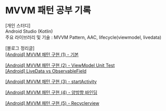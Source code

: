 # MVVM 패턴 공부 기록
  
[개인 스터디]  
Android Studio (Kotlin)  
주요 라이브러리 및 기술 : MVVM Pattern, AAC, lifecycle(viewmodel, livedata)

[블로그 정리글]  
[[Android] MVVM 패턴 구현 (1) - 기본](https://blog.naver.com/zoooa16/222959162831)

[[Android] MVVM 패턴 구현 (2) - ViewModel Unit Test](https://blog.naver.com/zoooa16/222968871436)  
[[Android] LiveData vs ObservableField](https://blog.naver.com/zoooa16/222969538619)

[[Android] MVVM 패턴 구현 (3) - startActivity](https://blog.naver.com/zoooa16/222969753050)

[[Android] MVVM 패턴 구현 (4) - 양방향 바인딩](https://blog.naver.com/zoooa16/222969767549)

[[Android] MVVM 패턴 구현 (5) - Recyclerview](https://blog.naver.com/zoooa16/222969788904)
